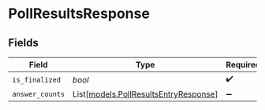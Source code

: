# PollResultsResponse


## Fields

| Field                                                                          | Type                                                                           | Required                                                                       | Description                                                                    |
| ------------------------------------------------------------------------------ | ------------------------------------------------------------------------------ | ------------------------------------------------------------------------------ | ------------------------------------------------------------------------------ |
| `is_finalized`                                                                 | *bool*                                                                         | :heavy_check_mark:                                                             | N/A                                                                            |
| `answer_counts`                                                                | List[[models.PollResultsEntryResponse](../models/pollresultsentryresponse.md)] | :heavy_minus_sign:                                                             | N/A                                                                            |